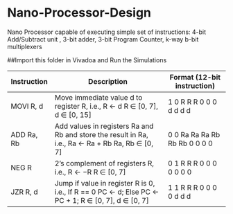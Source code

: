 # Nano-Processor-Design
Nano Processor capable of executing simple set of instructions: 4-bit Add/Subtract unit , 3-bit adder, 3-bit Program Counter, k-way b-bit multiplexers

##Import this folder in Vivadoa and Run the Simulations


| Instruction | Description | Format (12-bit instruction) |
|-------------|-------------|-----------------------------|
| MOVI R, d | Move immediate value d to register R, i.e., R ← d R ∈ [0, 7], d ∈ [0, 15] | 1 0 R R R 0 0 0 d d d d |
| ADD Ra, Rb | Add values in registers Ra and Rb and store the result in Ra, i.e., Ra ← Ra + Rb Ra, Rb ∈ [0, 7] | 0 0 Ra Ra Ra Rb Rb Rb 0 0 0 0 |
| NEG R | 2’s complement of registers R, i.e., R ← −R R ∈ [0, 7] | 0 1 R R R 0 0 0 0 0 0 0 |
| JZR R, d | Jump if value in register R is 0, i.e., If R == 0 PC ← d; Else PC ← PC + 1; R ∈ [0, 7], d ∈ [0, 7] | 1 1 R R R 0 0 0 0 d d d |
